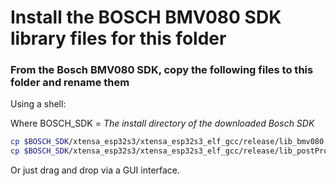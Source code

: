 # Install the BOSCH BMV080 SDK library files for this folder

### From the Bosch BMV080 SDK, copy the following files to this folder and rename them

Using a shell:

Where BOSCH_SDK = *The install directory of the downloaded Bosch SDK*

```sh
cp $BOSCH_SDK/xtensa_esp32s3/xtensa_esp32s3_elf_gcc/release/lib_bmv080.a   lib_bmv080.a
cp $BOSCH_SDK/xtensa_esp32s3/xtensa_esp32s3_elf_gcc/release/lib_postProcessor.a   lib_postProcessor.a
```

Or just drag and drop via a GUI interface.
